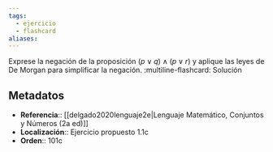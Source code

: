 ```yaml
---
tags:
  - ejercicio
  - flashcard
aliases:
---
```

Exprese la negación de la proposición $(p \lor q) \land (p \lor r)$ y aplique las leyes de De Morgan para simplificar la negación.
:multiline-flashcard:
Solución

## Metadatos
- **Referencia**:: [[delgado2020lenguaje2e|Lenguaje Matemático, Conjuntos y Números (2a ed)]]
- **Localización**:: Ejercicio propuesto 1.1c
- **Orden**:: 101c
